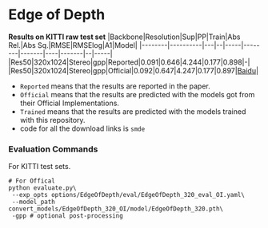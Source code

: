 # Edge of Depth
**Results on KITTI raw test set**
|Backbone|Resolution|Sup|PP|Train|Abs Rel.|Abs Sq.|RMSE|RMSElog|A1|Model|
|--------|----------|---|--|-----|--------|-------|----|-------|--|-----|
|Res50|320x1024|Stereo|gpp|Reported|0.091|0.646|4.244|0.177|0.898|-|
|Res50|320x1024|Stereo|gpp|Official|0.092|0.647|4.247|0.177|0.897|[Baidu](https://pan.baidu.com/s/1yToYiunNgNQZY8tunZOmGA)|

* `Reported` means that the results are reported in the paper.
* `Official` means that the results are predicted with the models got from their Official Implementations.
* `Trained` means that the results are predicted with the models trained with this repository.
* code for all the download links is `smde`

### Evaluation Commands
For KITTI test sets.
```
# For Offical
python evaluate.py\
 --exp_opts options/EdgeOfDepth/eval/EdgeOfDepth_320_eval_OI.yaml\
 --model_path convert_models/EdgeOfDepth_320_OI/model/EdgeOfDepth_320.pth\
 -gpp # optional post-processing
